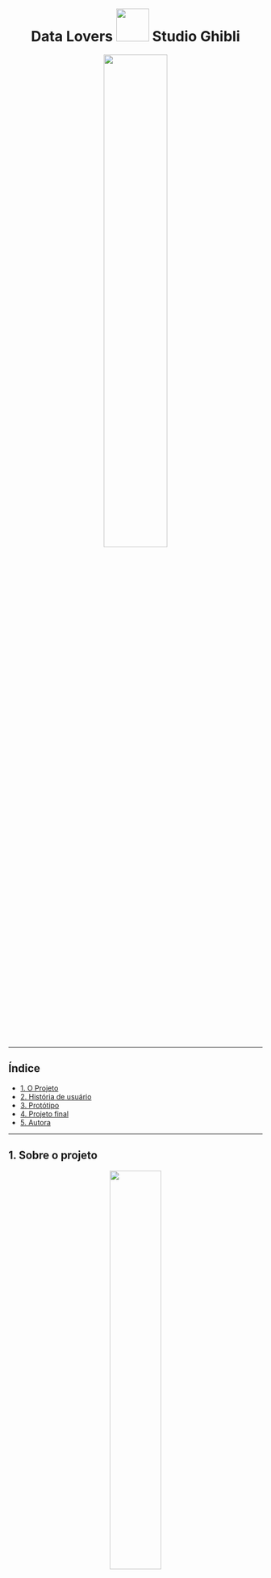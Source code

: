 <div align="center">

# Data Lovers <img src="https://s6.gifyu.com/images/My_No_Face_costume_-removebg-preview.png" width="65" height="65" /> Studio Ghibli

<img src="https://s6.gifyu.com/images/-4dbf08ec31009d07.gif" width="50%" />

</div>
 
 ***
## Índice

- [1. O Projeto](#1-O-projeto)
- [2. História de usuário](#2-História-de-usuario)
- [3. Protótipo](#3-Protótipo)
- [4. Projeto final](#4-Projeto-final)
- [5. Autora](#5-Autora)

---
## 1. Sobre o projeto

<div align="center">
<img src="https://i.pinimg.com/originals/3f/58/38/3f5838171d06234cc6fecfb86ef0737f.gif" width="45%"  />

Desenvolvido por [Dayanne Maryssol](https://www.linkedin.com/in/dayannemaryssol/), durante o Bootcamp da Laboratória da turma 007.
</div>

O objetivo principal deste projeto foi aprender a desenhar e construir uma interface web onde se possa visualizar e manipular dados, entendendo o que o usuário necessita. A temática escolhida foi o universo do - [Studio Ghibli](https://pt.wikipedia.org/wiki/Studio_Ghibli), que é um estúdio japonês de animação, muito conhecido por seus filmes como **Meu Amigo Totoro, A Viagem de Chihiro, O Castelo Animado**, entre outros grandes sucessos. 
As animações são bem recebidas em todo o mundo e algumas receberam várias nomeações e prêmios. De todo esse fandom há um grupo que deseja interagir e ver as informações das animações e seus personagens.

O site comporta dados a respeito do filme e dos personagens, para que o usuário possa filtrar, ordenar e buscar por informações de seu interesse. O público alvo são jovens a partir de 12 anos, pois, ainda que o público alvo do Studio Ghibli englobe crianças por conta das animações, é necessário que o usuário possa ler e interpretar as informações apresentadas.

O site permite que o usuário filtre os filmes por diretor e ano de lançamento, ordene os filmes por ordem alfabética, pesquise os filmes de seu interesse e recarregue a página quando lhe for conveniente. A página dos personagens, por sua vez, permite que o usuário filtre-os por gênero e espécie e os ordene por ordem alfabética, bem como pesquise os personagens e recarregue a página.

---
## 2. Pesquisa 

  Utilizando o Google Forms, realizei uma pesquisa visando descobrir quais seriam os interesses na aplicação web que seria desenvolvida.
  
  <img src="./images/readme-pesquisa.png" alt="Imagem da pesquisa">
  
### História de usuário

  <!-- img hist -->

 **Definição de produto:** o usuário precisa escolher como quer ordenar as animações, bem como filtrar os personagens e os filmes, obtendo um cálculo da porcentagem que cada opção representa em relação a todas as animações. 

---
## 3.Protótipo

No início do projeto, utilizei o [Canva](https://www.canva.com/) como ferramenta para esboçar um protótipo de baixa fidelidade. O wireframe foi elaborado com a finalidade de permitir que a navegação do usuário se dê pelas seguintes páginas: a página inicial, a página dos filmes e a página dos personagens, bem como o link para os perfil da autora e o link para o site da Laboratoria no rodapé.

<!-- img dos prototipos -->

- A definição da paleta de cores foi baseada em tons de azul, seguindo a identidade visual do Studio, assim como a sua logo, foi minha inspiração principal.

<!-- A paleta de cores -->

---
## 4. Projeto final

A página inicial contém na barra de navegação opções das páginas de “Filmes” e “Personagens”. O logo utilizado encaminha o usuário para a página oficial do estúdio em uma nova janela.

<!-- video do projeto -->
                                                            
---
## 5. Sobre a autora
 <div align= "center">
    <img alt="Dayanne Maryssol" height="150" src="https://avatars.githubusercontent.com/u/92697749?v=4"> 
  </div>
  <h3 align="center"><a href="https://github.com/Maryssun">Dayanne Maryssol</a></h3>
  <h4 align="center">Projeto do Bootcamp da <em><a href="https://hub.laboratoria.la/br">Laboratoria</a></em></h4>
  <div align="center">
    <a href = "mailto:maryssol.dayanne@gmail.com" target="_blank"><img src="https://img.shields.io/badge/Gmail-D14836?style=for-the-badge&logo=gmail&logoColor=white"></a>
    <a href="https://www.linkedin.com/in/dayannemaryssol/" target="_blank"><img src="https://img.shields.io/badge/-LinkedIn-%230077B5?style=for-the-badge&logo=linkedin&logoColor=white"></a>
  </div>
